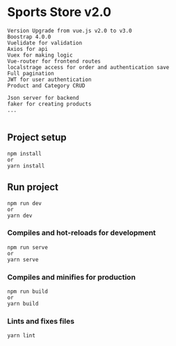 # Sports Store v2.0
```
Version Upgrade from vue.js v2.0 to v3.0
Boostrap 4.0.0
Vuelidate for validation
Axios for api
Vuex for making logic
Vue-router for frontend routes
localstrage access for order and authentication save
Full pagination
JWT for user authentication
Product and Category CRUD

Json server for backend
faker for creating products
...


```

## Project setup
```
npm install 
or
yarn install
```

## Run project
```
npm run dev
or
yarn dev
```

### Compiles and hot-reloads for development
```
npm run serve 
or
yarn serve
```

### Compiles and minifies for production
```
npm run build
or
yarn build
```

### Lints and fixes files
```
yarn lint
```
